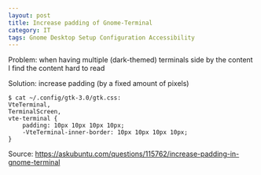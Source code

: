 ```yaml
---
layout: post
title: Increase padding of Gnome-Terminal
category: IT
tags: Gnome Desktop Setup Configuration Accessibility 
---
```


Problem: when having multiple (dark-themed) terminals side by the content I find the content hard to read

Solution: increase padding (by a fixed amount of pixels)

~~~terminal
$ cat ~/.config/gtk-3.0/gtk.css:
VteTerminal,
TerminalScreen,
vte-terminal {
    padding: 10px 10px 10px 10px;
    -VteTerminal-inner-border: 10px 10px 10px 10px;
}
~~~

Source: https://askubuntu.com/questions/115762/increase-padding-in-gnome-terminal
